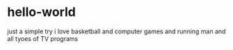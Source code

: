 # hello-world
just a simple try
i love basketball and computer games and running man and all tyoes of TV programs
